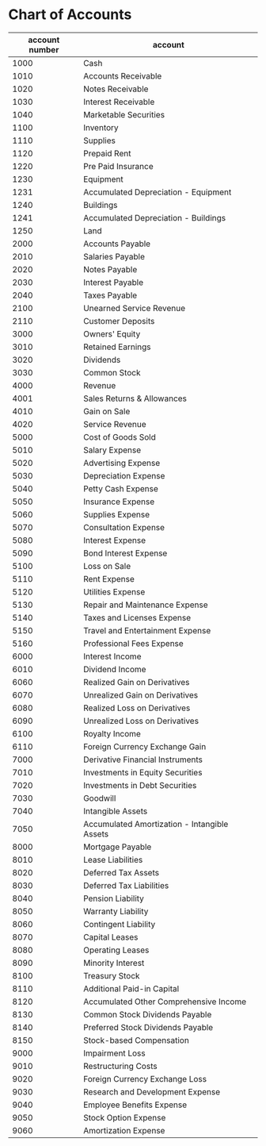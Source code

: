 # Chart of Accounts
|account number|account|
|---|---|
|1000|Cash|
|1010|Accounts Receivable|
|1020|Notes Receivable|
|1030|Interest Receivable|
|1040|Marketable Securities|
|1100|Inventory|
|1110|Supplies|
|1120|Prepaid Rent|
|1220|Pre Paid Insurance|
|1230|Equipment|
|1231|Accumulated Depreciation - Equipment|
|1240|Buildings|
|1241|Accumulated Depreciation - Buildings|
|1250|Land|
|2000|Accounts Payable|
|2010|Salaries Payable|
|2020|Notes Payable|
|2030|Interest Payable|
|2040|Taxes Payable|
|2100|Unearned Service Revenue|
|2110|Customer Deposits|
|3000|Owners' Equity|
|3010|Retained Earnings|
|3020|Dividends|
|3030|Common Stock|
|4000|Revenue|
|4001|Sales Returns & Allowances|
|4010|Gain on Sale|
|4020|Service Revenue|
|5000|Cost of Goods Sold|
|5010|Salary Expense|
|5020|Advertising Expense|
|5030|Depreciation Expense|
|5040|Petty Cash Expense|
|5050|Insurance Expense|
|5060|Supplies Expense|
|5070|Consultation Expense|
|5080|Interest Expense|
|5090|Bond Interest Expense|
|5100|Loss on Sale|
|5110|Rent Expense|
|5120|Utilities Expense|
|5130|Repair and Maintenance Expense|
|5140|Taxes and Licenses Expense|
|5150|Travel and Entertainment Expense|
|5160|Professional Fees Expense|
|6000|Interest Income|
|6010|Dividend Income|
|6060|Realized Gain on Derivatives|
|6070|Unrealized Gain on Derivatives|
|6080|Realized Loss on Derivatives|
|6090|Unrealized Loss on Derivatives|
|6100|Royalty Income|
|6110|Foreign Currency Exchange Gain|
|7000|Derivative Financial Instruments|
|7010|Investments in Equity Securities|
|7020|Investments in Debt Securities|
|7030|Goodwill|
|7040|Intangible Assets|
|7050|Accumulated Amortization - Intangible Assets|
|8000|Mortgage Payable|
|8010|Lease Liabilities|
|8020|Deferred Tax Assets|
|8030|Deferred Tax Liabilities|
|8040|Pension Liability|
|8050|Warranty Liability|
|8060|Contingent Liability|
|8070|Capital Leases|
|8080|Operating Leases|
|8090|Minority Interest|
|8100|Treasury Stock|
|8110|Additional Paid-in Capital|
|8120|Accumulated Other Comprehensive Income|
|8130|Common Stock Dividends Payable|
|8140|Preferred Stock Dividends Payable|
|8150|Stock-based Compensation|
|9000|Impairment Loss|
|9010|Restructuring Costs|
|9020|Foreign Currency Exchange Loss|
|9030|Research and Development Expense|
|9040|Employee Benefits Expense|
|9050|Stock Option Expense|
|9060|Amortization Expense|
